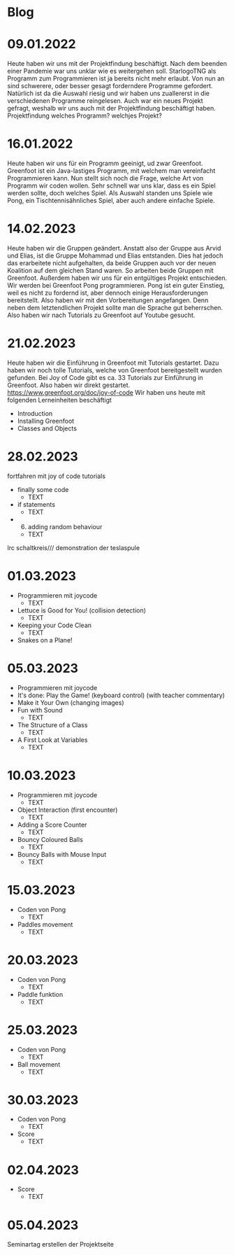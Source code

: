 # Blog

# 09.01.2022
Heute haben wir uns mit der Projektfindung beschäftigt. Nach dem beenden einer Pandemie war uns unklar wie es weitergehen soll. StarlogoTNG als Programm zum Programmieren ist ja bereits nicht mehr erlaubt. Von nun an sind schwerere, oder besser gesagt forderndere Programme gefordert. Natürlich ist da die Auswahl riesig und wir haben uns zuallererst in die verschiedenen Programme reingelesen. Auch war ein neues Projekt gefragt, weshalb wir uns auch mit der Projektfindung beschäftigt haben.
Projektfindung welches Programm? welchjes Projekt?


# 16.01.2022
Heute haben wir uns für ein Programm geeinigt, ud zwar Greenfoot. Greenfoot ist ein Java-lastiges Programm, mit welchem man vereinfacht Programmieren kann. Nun stellt sich noch die Frage, welche Art von Programm wir coden wollen. Sehr schnell war uns klar, dass es ein Spiel werden sollte, doch welches Spiel. Als Auswahl standen uns Spiele wie Pong, ein Tischtennisähnliches Spiel, aber auch andere einfache Spiele.

# 14.02.2023
Heute haben wir die Gruppen geändert. Anstatt also der Gruppe aus Arvid und Elias, ist die Gruppe Mohammad und Elias entstanden. Dies hat jedoch das erarbeitete nicht aufgehalten, da beide Gruppen auch vor der neuen Koalition auf dem gleichen Stand waren. So arbeiten beide Gruppen mit Greenfoot. Außerdem haben wir uns für ein entgültiges Projekt entschieden. Wir werden bei Greenfoot Pong programmieren. Pong ist ein guter Einstieg, weil es nicht zu fordernd ist, aber dennoch einige Herausforderungen bereitstellt. Also haben wir mit den Vorbereitungen angefangen. Denn neben dem letztendlichen Projekt sollte man die Sprache gut beherrschen. Also haben wir nach Tutorials zu Greenfoot auf Youtube gesucht.

# 21.02.2023
Heute haben wir die Einführung in Greenfoot mit Tutorials gestartet. Dazu haben wir noch tolle Tutorials, welche von Greenfoot bereitgestellt wurden gefunden. Bei Joy of Code gibt es ca. 33 Tutorials zur Einführung in Greenfoot. Also haben wir direkt gestartet.
 https://www.greenfoot.org/doc/joy-of-code
 Wir haben uns heute mit folgenden Lerneinheiten beschäftigt
* Introduction
* Installing Greenfoot
* Classes and Objects

# 28.02.2023

fortfahren mit joy of code tutorials
*  finally some code
   *  TEXT
*  if statements
   *  TEXT
*  6. adding random behaviour
   * TEXT

lrc schaltkreis/// demonstration der teslaspule

# 01.03.2023
* Programmieren mit joycode
  * TEXT  
*  Lettuce is Good for You! (collision detection)
   * TEXT 
*   Keeping your Code Clean
    * TEXT   
*   Snakes on a Plane!
# 05.03.2023
* Programmieren mit joycode
*  It's done: Play the Game! (keyboard control) (with teacher commentary)
*  Make it Your Own (changing images)
*  Fun with Sound
   *  TEXT
*  The Structure of a Class
   *  TEXT
*   A First Look at Variables
    * TEXT
# 10.03.2023
* Programmieren mit joycode
  * TEXT 
* Object Interaction (first encounter)
  * TEXT 
*   Adding a Score Counter
    * TEXT   
*   Bouncy Coloured Balls
    * TEXT   
*   Bouncy Balls with Mouse Input
    * TEXT   
# 15.03.2023
* Coden von Pong
  * TEXT 
* Paddles movement
  * TEXT
# 20.03.2023
* Coden von Pong
  * TEXT 
* Paddle funktion
  * TEXT 
# 25.03.2023
* Coden von Pong
  * TEXT 
*  Ball movement
   * TEXT  
# 30.03.2023
* Coden von Pong
  * TEXT 
* Score
  * TEXT 
# 02.04.2023
* Score
  * TEXT 
# 05.04.2023
Seminartag
erstellen der Projektseite


